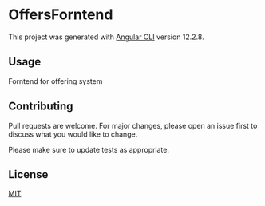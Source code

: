 # OffersForntend

This project was generated with [Angular CLI](https://github.com/angular/angular-cli) version 12.2.8.

## Usage

Forntend for offering system

## Contributing

Pull requests are welcome. For major changes, please open an issue first to discuss what you would like to change.

Please make sure to update tests as appropriate.

## License

[MIT](https://choosealicense.com/licenses/mit/)
